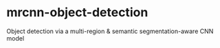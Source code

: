 # mrcnn-object-detection
Object detection via a multi-region &amp; semantic segmentation-aware CNN model
